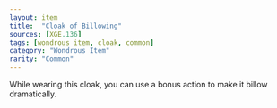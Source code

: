 ```yaml
---
layout: item
title:  "Cloak of Billowing"
sources: [XGE.136]
tags: [wondrous item, cloak, common]
category: "Wondrous Item"
rarity: "Common"
---
```


While wearing this cloak, you can use a bonus action to make it billow dramatically.
